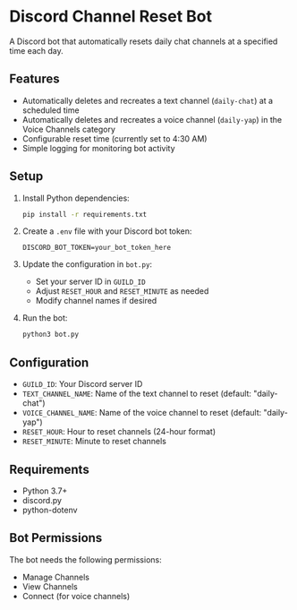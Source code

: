 # Discord Channel Reset Bot

A Discord bot that automatically resets daily chat channels at a specified time each day.

## Features

- Automatically deletes and recreates a text channel (`daily-chat`) at a scheduled time
- Automatically deletes and recreates a voice channel (`daily-yap`) in the Voice Channels category
- Configurable reset time (currently set to 4:30 AM)
- Simple logging for monitoring bot activity

## Setup

1. Install Python dependencies:
   ```bash
   pip install -r requirements.txt
   ```

2. Create a `.env` file with your Discord bot token:
   ```
   DISCORD_BOT_TOKEN=your_bot_token_here
   ```

3. Update the configuration in `bot.py`:
   - Set your server ID in `GUILD_ID`
   - Adjust `RESET_HOUR` and `RESET_MINUTE` as needed
   - Modify channel names if desired

4. Run the bot:
   ```bash
   python3 bot.py
   ```

## Configuration

- `GUILD_ID`: Your Discord server ID
- `TEXT_CHANNEL_NAME`: Name of the text channel to reset (default: "daily-chat")
- `VOICE_CHANNEL_NAME`: Name of the voice channel to reset (default: "daily-yap")
- `RESET_HOUR`: Hour to reset channels (24-hour format)
- `RESET_MINUTE`: Minute to reset channels

## Requirements

- Python 3.7+
- discord.py
- python-dotenv

## Bot Permissions

The bot needs the following permissions:
- Manage Channels
- View Channels
- Connect (for voice channels)
